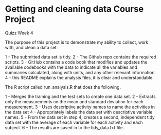 # Getting and cleaning data Course Project
Quizz Week 4

The purpose of this project is to demonstrate my ability to collect, work with, and clean a data set.

1 - The submitted data set is tidy.
2 - The Github repo contains the required scripts.
3 - GitHub contains a code book that modifies and updates the available codebooks with the data to indicate all the variables and summaries calculated, along with units, and any other relevant information.
4 - this README explains the analysis files, it is clear and understandable.

The R script called run_analysis.R that does the following.

1 - Merges the training and the test sets to create one data set.
2 - Extracts only the measurements on the mean and standard deviation for each measurement.
3 - Uses descriptive activity names to name the activities in the data set
4 - Appropriately labels the data set with descriptive variable names.
5 - From the data set in step 4, creates a second, independent tidy data set with the average of each variable for each activity and each subject.
6 - The results are saved in to the tidy_data.txt file.
